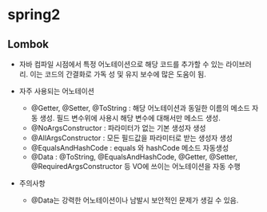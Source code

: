# spring2

## Lombok

- 자바 컴파일 시점에서 특정 어노테이션으로 해당 코드를 추가할 수 있는 라이브러리. 이는 코드의 간결화로 가독 성 및 유지 보수에 많은 도움이 됨.
- 자주 사용되는 어노테이션
  + @Getter, @Setter, @ToString : 해당 어노테이션과 동일한 이름의 메소드 자동 생성. 필드 변수위에 사용시 해당 변수에 대해서만 메소드 생성.
  + @NoArgsConstructor : 파라미터가 없는 기본 생성자 생성
  + @AllArgsConstructor : 모든 필드값을 파라미터로 받는 생성자 생성
  + @EqualsAndHashCode : equals 와 hashCode 메소드 자동생성
  + @Data :  @ToString, @EqualsAndHashCode, @Getter, @Setter, @RequiredArgsConstructor 등 VO에 쓰이는 어노테이션을 자동 수행
  
- 주의사항
  + @Data는 강력한 어노테이션이나 남발시 보안적인 문제가 생길 수 있음.
